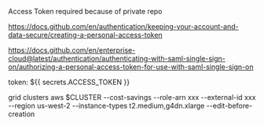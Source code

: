 Access Token required because of private repo

https://docs.github.com/en/authentication/keeping-your-account-and-data-secure/creating-a-personal-access-token


https://docs.github.com/en/enterprise-cloud@latest/authentication/authenticating-with-saml-single-sign-on/authorizing-a-personal-access-token-for-use-with-saml-single-sign-on


token: ${{ secrets.ACCESS_TOKEN }}



grid clusters aws $CLUSTER --cost-savings --role-arn xxx  --external-id xxx --region us-west-2 --instance-types t2.medium,g4dn.xlarge --edit-before-creation